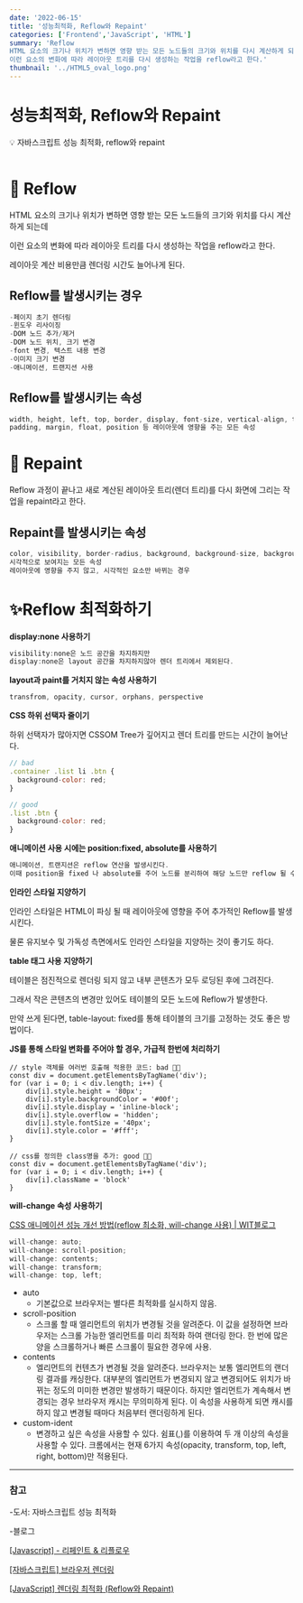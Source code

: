 ```yaml
---
date: '2022-06-15'
title: '성능최적화, Reflow와 Repaint'
categories: ['Frontend','JavaScript', 'HTML']
summary: 'Reflow
HTML 요소의 크기나 위치가 변하면 영향 받는 모든 노드들의 크기와 위치를 다시 계산하게 되는데
이런 요소의 변화에 따라 레이아웃 트리를 다시 생성하는 작업을 reflow라고 한다.'
thumbnail: '../HTML5_oval_logo.png'
---
```



# 성능최적화, Reflow와 Repaint

<aside>
💡 자바스크립트 성능 최적화, reflow와 repaint
<br/>
<br/>
</aside>

# 📐 Reflow

HTML 요소의 크기나 위치가 변하면 영향 받는 모든 노드들의 크기와 위치를 다시 계산하게 되는데

이런 요소의 변화에 따라 레이아웃 트리를 다시 생성하는 작업을 reflow라고 한다.

레이아웃 계산 비용만큼 렌더링 시간도 늘어나게 된다.

## Reflow를 발생시키는 경우

```jsx
-페이지 초기 렌더링
-윈도우 리사이징
-DOM 노드 추가/제거
-DOM 노드 위치, 크기 변경
-font 변경, 텍스트 내용 변경
-이미지 크기 변경
-애니메이션, 트랜지션 사용
```

## Reflow를 발생시키는 속성

```jsx
width, height, left, top, border, display, font-size, vertical-align, text-align, 
padding, margin, float, position 등 레이아웃에 영향을 주는 모든 속성
```

# 🎨 Repaint

Reflow 과정이 끝나고 새로 계산된 레이아웃 트리(렌더 트리)를 다시 화면에 그리는 작업을 repaint라고 한다.

## Repaint를 발생시키는 속성

```jsx
color, visibility, border-radius, background, background-size, background-image, box-shadow, line-style, outline...
시각적으로 보여지는 모든 속성
레이아웃에 영향을 주지 않고, 시각적인 요소만 바뀌는 경우
```

# ✨Reflow 최적화하기

**display:none 사용하기**

```jsx
visibility:none은 노드 공간을 차지하지만 
display:none은 layout 공간을 차지하지않아 렌더 트리에서 제외된다.
```

**layout과 paint를 거치지 않는 속성 사용하기**

```jsx
transfrom, opacity, cursor, orphans, perspective
```

**CSS 하위 선택자 줄이기**

하위 선택자가 많아지면 CSSOM Tree가 깊어지고 렌더 트리를 만드는 시간이 늘어난다.

```jsx
// bad
.container .list li .btn {
  background-color: red;
}

// good
.list .btn {
  background-color: red;
}
```

**애니메이션 사용 시에는 position:fixed, absolute를 사용하기**

```jsx
애니메이션, 트랜지션은 reflow 연산을 발생시킨다.
이때 position을 fixed 나 absolute를 주어 노드를 분리하여 해당 노드만 reflow 될 수 있도록 한다.
```

**인라인 스타일 지양하기**

인라인 스타일은 HTML이 파싱 될 때 레이아웃에 영향을 주어 추가적인 Reflow를 발생시킨다.

물론 유지보수 및 가독성 측면에서도 인라인 스타일을 지양하는 것이 좋기도 하다.

**table 태그 사용 지양하기**

테이블은 점진적으로 렌더링 되지 않고 내부 콘텐츠가 모두 로딩된 후에 그려진다.

그래서 작은 콘텐츠의 변경만 있어도 테이블의 모든 노드에 Reflow가 발생한다.

만약 쓰게 된다면, table-layout: fixed를 통해 테이블의 크기를 고정하는 것도 좋은 방법이다.

**JS를 통해 스타일 변화를 주어야 할 경우, 가급적 한번에 처리하기**

```
// style 객체를 여러번 호출해 적용한 코드: bad 👎🏻
const div = document.getElementsByTagName('div');
for (var i = 0; i < div.length; i++) {
    div[i].style.height = '80px';
    div[i].style.backgroundColor = '#00f';
    div[i].style.display = 'inline-block';
    div[i].style.overflow = 'hidden';
    div[i].style.fontSize = '40px';
    div[i].style.color = '#fff';
}

// css를 정의한 class명을 추가: good 👍🏻
const div = document.getElementsByTagName('div');
for (var i = 0; i < div.length; i++) {
    div[i].className = 'block'
}
```

**will-change 속성 사용하기**

[CSS 애니메이션 성능 개선 방법(reflow 최소화, will-change 사용) | WIT블로그](https://wit.nts-corp.com/2017/06/05/4571)

```jsx
will-change: auto;
will-change: scroll-position;
will-change: contents;
will-change: transform;
will-change: top, left;
```

- auto
    - 기본값으로 브라우저는 별다른 최적화를 실시하지 않음.
- scroll-position
    - 스크롤 할 때 엘리먼트의 위치가 변경될 것을 알려준다. 이 값을 설정하면 브라우저는 스크롤 가능한 엘리먼트를 미리 최적화 하여 랜더링 한다. 한 번에 많은 양을 스크롤하거나 빠른 스크롤이 필요한 경우에 사용.
- contents
    - 엘리먼트의 컨텐츠가 변경될 것을 알려준다. 브라우저는 보통 엘리먼트의 랜더링 결과를 캐싱한다. 대부분의 엘리먼트가 변경되지 않고 변경되어도 위치가 바뀌는 정도의 미미한 변경만 발생하기 때문이다. 하지만 엘리먼트가 계속해서 변경되는 경우 브라우저 캐시는 무의미하게 된다. 이 속성을 사용하게 되면 캐시를 하지 않고 변경될 때마다 처음부터 랜더링하게 된다.
- custom-ident
    - 변경하고 싶은 속성을 사용할 수 있다. 쉼표(,)를 이용하여 두 개 이상의 속성을 사용할 수 있다. 크롬에서는 현재 6가지 속성(opacity, transform, top, left, right, bottom)만 적용된다. 

---

### 참고

-도서: 자바스크립트 성능 최적화

-블로그

[[Javascript] - 리페인트 & 리플로우](https://velog.io/@soulee__/Javascript-%EB%A6%AC%ED%8E%98%EC%9D%B8%ED%8A%B8-%EB%A6%AC%ED%94%8C%EB%A1%9C%EC%9A%B0)

[[자바스크립트] 브라우저 렌더링](https://12bme.tistory.com/140)

[[JavaScript] 렌더링 최적화 (Reflow와 Repaint)](https://seokzin.tistory.com/entry/JavaScript-%EB%A0%8C%EB%8D%94%EB%A7%81-%EC%B5%9C%EC%A0%81%ED%99%94-Reflow%EC%99%80-Repaint)
